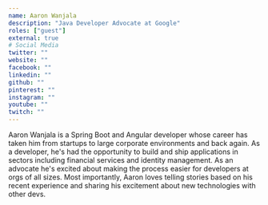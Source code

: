 ```yaml
---
name: Aaron Wanjala
description: "Java Developer Advocate at Google"
roles: ["guest"]
external: true
# Social Media 
twitter: ""
website: ""
facebook: ""
linkedin: ""
github: ""
pinterest: ""
instagram: ""
youtube: ""
twitch: ""
---
```


<!-- markdownlint-disable MD041-->
Aaron Wanjala is a Spring Boot and Angular developer whose career has taken him from startups to large corporate environments and back again. As a developer, he's had the opportunity to build and ship applications in sectors including financial services and identity management. As an advocate he's excited about making the process easier for developers at orgs of all sizes. Most importantly, Aaron loves telling stories based on his recent experience and sharing his excitement about new technologies with other devs.

<!--more-->
